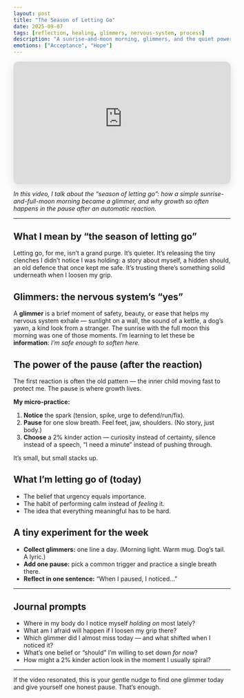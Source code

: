 ```yaml
---
layout: post
title: "The Season of Letting Go"
date: 2025-09-07
tags: [reflection, healing, glimmers, nervous-system, process]
description: "A sunrise-and-moon morning, glimmers, and the quiet power of the pause after a reaction — my season of letting go."
emotions: ["Acceptance", "Hope"]
---
```


<!-- Video embed -->
<div class="video-wrapper" style="position:relative;padding-bottom:56.25%;height:0;overflow:hidden;border-radius:12px;box-shadow:0 6px 20px rgba(0,0,0,.12);">
  <iframe
    src="https://www.youtube-nocookie.com/embed/OayMK0TGFH4"
    title="The Season of Letting Go"
    frameborder="0"
    allow="accelerometer; autoplay; clipboard-write; encrypted-media; gyroscope; picture-in-picture; web-share"
    allowfullscreen
    style="position:absolute;top:0;left:0;width:100%;height:100%;"
  ></iframe>
</div>

*In this video, I talk about the “season of letting go”: how a simple sunrise-and-full-moon morning became a glimmer, and why growth so often happens in the pause after an automatic reaction.*

---

## What I mean by “the season of letting go”

Letting go, for me, isn’t a grand purge. It’s quieter. It’s releasing the tiny clenches I didn’t notice I was holding: a story about myself, a hidden should, an old defence that once kept me safe. It’s trusting there’s something solid underneath when I loosen my grip.

## Glimmers: the nervous system’s “yes”

A **glimmer** is a brief moment of safety, beauty, or ease that helps my nervous system exhale — sunlight on a wall, the sound of a kettle, a dog’s yawn, a kind look from a stranger. The sunrise with the full moon this morning was one of those moments. I’m learning to let these be **information**: *I’m safe enough to soften here.*

## The power of the pause (after the reaction)

The first reaction is often the old pattern — the inner child moving fast to protect me. The pause is where growth lives.

**My micro-practice:**
1. **Notice** the spark (tension, spike, urge to defend/run/fix).
2. **Pause** for one slow breath. Feel feet, jaw, shoulders. (No story, just body.)
3. **Choose** a 2% kinder action — curiosity instead of certainty, silence instead of a speech, “I need a minute” instead of pushing through.

It’s small, but small stacks up.

## What I’m letting go of (today)

- The belief that urgency equals importance.  
- The habit of performing calm instead of *feeling* it.  
- The idea that everything meaningful has to be hard.

## A tiny experiment for the week

- **Collect glimmers:** one line a day. (Morning light. Warm mug. Dog’s tail. A lyric.)  
- **Add one pause:** pick a common trigger and practice a single breath there.  
- **Reflect in one sentence:** “When I paused, I noticed…”  

---

## Journal prompts

- Where in my body do I notice myself *holding on* most lately?  
- What am I afraid will happen if I loosen my grip there?  
- Which glimmer did I almost miss today — and what shifted when I noticed it?  
- What’s one belief or “should” I’m willing to set down *for now*?  
- How might a 2% kinder action look in the moment I usually spiral?

---

If the video resonated, this is your gentle nudge to find one glimmer today and give yourself one honest pause. That’s enough.
